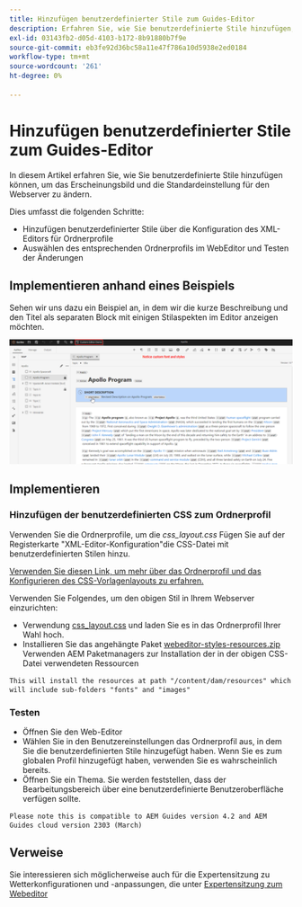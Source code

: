 ```yaml
---
title: Hinzufügen benutzerdefinierter Stile zum Guides-Editor
description: Erfahren Sie, wie Sie benutzerdefinierte Stile hinzufügen, um das Erscheinungsbild des Guides-Editors zu ändern.
exl-id: 03143fb2-d05d-4103-b172-8b91880b7f9e
source-git-commit: eb3fe92d36bc58a11e47f786a10d5938e2ed0184
workflow-type: tm+mt
source-wordcount: '261'
ht-degree: 0%

---
```


# Hinzufügen benutzerdefinierter Stile zum Guides-Editor

In diesem Artikel erfahren Sie, wie Sie benutzerdefinierte Stile hinzufügen können, um das Erscheinungsbild und die Standardeinstellung für den Webserver zu ändern.

Dies umfasst die folgenden Schritte:
- Hinzufügen benutzerdefinierter Stile über die Konfiguration des XML-Editors für Ordnerprofile
- Auswählen des entsprechenden Ordnerprofils im WebEditor und Testen der Änderungen


## Implementieren anhand eines Beispiels

Sehen wir uns dazu ein Beispiel an, in dem wir die kurze Beschreibung und den Titel als separaten Block mit einigen Stilaspekten im Editor anzeigen möchten.

![Vorschau des Webeditors mit benutzerdefinierten Stilen](../../../assets/authoring/webeditor-customstyles-preview.png)


## Implementieren


### Hinzufügen der benutzerdefinierten CSS zum Ordnerprofil

Verwenden Sie die Ordnerprofile, um die *css_layout.css* Fügen Sie auf der Registerkarte &quot;XML-Editor-Konfiguration&quot;die CSS-Datei mit benutzerdefinierten Stilen hinzu.

[Verwenden Sie diesen Link, um mehr über das Ordnerprofil und das Konfigurieren des CSS-Vorlagenlayouts zu erfahren.](https://experienceleague.adobe.com/docs/experience-manager-guides-learn/videos/advanced-user-guide/editor-configuration.html?lang=en#customize-the-css-template-layout)

Verwenden Sie Folgendes, um den obigen Stil in Ihrem Webserver einzurichten:
- Verwendung [css_layout.css](../../../assets/authoring/webeditor-customstyles-css_layout.css) und laden Sie es in das Ordnerprofil Ihrer Wahl hoch.
- Installieren Sie das angehängte Paket [webeditor-styles-resources.zip](../../../assets/authoring/webeditor-styles-resources.zip) Verwenden AEM Paketmanagers zur Installation der in der obigen CSS-Datei verwendeten Ressourcen

```
This will install the resources at path "/content/dam/resources" which will include sub-folders "fonts" and "images"
```


### Testen

- Öffnen Sie den Web-Editor
- Wählen Sie in den Benutzereinstellungen das Ordnerprofil aus, in dem Sie die benutzerdefinierten Stile hinzugefügt haben. Wenn Sie es zum globalen Profil hinzugefügt haben, verwenden Sie es wahrscheinlich bereits.
- Öffnen Sie ein Thema. Sie werden feststellen, dass der Bearbeitungsbereich über eine benutzerdefinierte Benutzeroberfläche verfügen sollte.

```
Please note this is compatible to AEM Guides version 4.2 and AEM Guides cloud version 2303 (March)
```


## Verweise

Sie interessieren sich möglicherweise auch für die Expertensitzung zu Wetterkonfigurationen und -anpassungen, die unter [Expertensitzung zum Webeditor](https://experienceleague.adobe.com/docs/experience-manager-guides-learn/tutorials/knowledge-base/expert-session/webbased-authoring-jan2023.html?lang=en)
